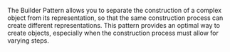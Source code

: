 The Builder Pattern allows you to separate the construction of a complex object from its representation, so that the same construction process can create different representations. This pattern provides an optimal way to create objects, especially when the construction process must allow for varying steps.